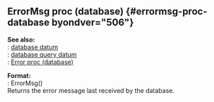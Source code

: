## ErrorMsg proc (database) {#errormsg-proc-database byondver="506"}    
**See also:**    
:   [database datum](/database)    
:   [database query datum](/database/query)    
:   [Error proc (database)](/database/proc/Error)    
<!-- -->    
**Format:**    
:   ErrorMsg()    
Returns the error message last received by the database.  